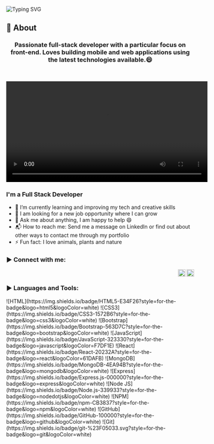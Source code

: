 ![Typing SVG](https://readme-typing-svg.herokuapp.com?font=Architects+Daughter&color=000000&size=30&lines=Hey!+It's+Andrea!+👋;I'm+a+Full+Stack+Developer;I'm+a+Front+End+Developer)

## 🧐 About

<h3 align="center">Passionate full-stack developer with a particular focus on front-end. Loves building mobile and web applications using the latest technologies available.😄
</h3>

<br>

<video align="right" margin-top="20px" height="270px"> <source src="https://cdn.dribbble.com/userupload/9983899/file/large-a7859e60224703906d66707d57215e1f.mp4" type="video/mp4"></video>

### I'm a Full Stack Developer

- 🌱 I’m currently learning and improving my tech and creative skills
- 👯 I am looking for a new job opportunity where I can grow
- 💬 Ask me about anything, I am happy to help :smile:
- 📬 How to reach me: Send me a message on LinkedIn or find out about other ways to contact me through my portfolio
- ⚡ Fun fact: I love animals, plants and nature
  </br>

<h3 align="left">▶ Connect with me:</h3>
    <a href="https://www.linkedin.com/in/andreaalarconvaldes"><img align="right" width="20px" src="https://simpleicons.now.sh/linkedin/495f7e" alt="Andrea's LinkedIn" /></a>
    <a href="mailto:andreaalarconvaldes@gmail.com"><img align="right" width="20px" src="https://simpleicons.now.sh/maildotru/495f7e" alt="Andrea's Facebook" /></a>
</br>

<h3 align="left">▶ Languages and Tools:</h3>
![HTML](https://img.shields.io/badge/HTML5-E34F26?style=for-the-badge&logo=html5&logoColor=white)
![CSS3](https://img.shields.io/badge/CSS3-1572B6?style=for-the-badge&logo=css3&logoColor=white)
![Bootstrap](https://img.shields.io/badge/Bootstrap-563D7C?style=for-the-badge&logo=bootstrap&logoColor=white)
![JavaScript](https://img.shields.io/badge/JavaScript-323330?style=for-the-badge&logo=javascript&logoColor=F7DF1E)
<!-- ![TypeScript](https://img.shields.io/badge/TypeScript-3178C6?logo=TypeScript&logoColor=FFF&style=flat-square) -->
![React](https://img.shields.io/badge/React-20232A?style=for-the-badge&logo=react&logoColor=61DAFB)
![MongoDB](https://img.shields.io/badge/MongoDB-4EA94B?style=for-the-badge&logo=mongodb&logoColor=white)
<!-- ![MySQL](https://img.shields.io/badge/MySQL-lightgrey?logo=mysql&style=plastic&logoColor=white&labelColor=blue) -->
![Express](https://img.shields.io/badge/Express.js-000000?style=for-the-badge&logo=express&logoColor=white)
![Node JS](https://img.shields.io/badge/Node.js-339933?style=for-the-badge&logo=nodedotjs&logoColor=white)
![NPM](https://img.shields.io/badge/npm-CB3837?style=for-the-badge&logo=npm&logoColor=white)
![GitHub](https://img.shields.io/badge/GitHub-100000?style=for-the-badge&logo=github&logoColor=white)
![Git](https://img.shields.io/badge/git-%23F05033.svg?style=for-the-badge&logo=git&logoColor=white)
